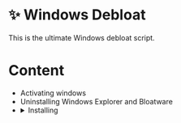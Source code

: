# ✨ Windows Debloat

This is the ultimate Windows debloat script.

# Content
- Activating windows
- Uninstalling Windows Explorer and Bloatware
- <details><summary>Installing</summary><ul>
  <li><details><summary>Firefox</summary>
   <li>Firefox</li>
   <li>Firefox Beta</li>
   <li>Firefox Devloper Edition</li>
   <li>Firefox Beta</li>
  </details></li>
  <li><details><summary>Chrome</summary>
   <li>Chrome</li>
   <li>Chrome Beta</li>
   <li>Chrome Dev</li>
   <li>Chrome Canary</li>
  </details></li>
  <li><details><summary>Discord</summary>
   <li>Discord</li>
   <li>Discord PTB</li>
   <li>Discord Canary</li>
  </details></li>
  <li>Logitech GHUB</li>
  <li>Spotify</li>
  <li>Steam</li>
  <li>7-Zip</li>
  <li>Proton VPN</li>
  <li>Filezilla</li>
  <li>Everything</li>
  <li>Everything Toolbar</li>
  <li>Windows Terminal Preview</li>
  <li>Visual Studio Code</li>
  <li>Visual Studio 2022 Community</li>
  <li>Git</li>
  <li>GIMP</li>
 </ul></details>
